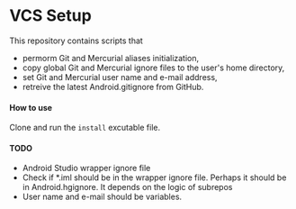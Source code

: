 VCS Setup
=========

This repository contains scripts that 
  * permorm Git and Mercurial aliases initialization,
  * copy global Git and Mercurial ignore files to the user's home directory,
  * set Git and Mercurial user name and e-mail address,
  * retreive the latest Android.gitignore from GitHub.

#### How to use

Clone and run the `install` excutable file.

#### TODO
* Android Studio wrapper ignore file
* Check if *.iml should be in the wrapper ignore file. Perhaps it should be in Android.hgignore. It depends on the logic of subrepos
* User name and e-mail should be variables.
